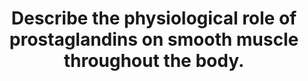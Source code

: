 ---
title: "Describe the physiological role of prostaglandins on smooth muscle throughout the body."
entityType: SAQ
exam: PEX
college: ANZCA
year: 2016
sitting: A
question: 14
passRate: 35
EC_expectedDomains:
- "In this question, candidates were expected to define prostaglandins and to highlight the diversity of different derivatives produced. There are a number of smooth muscle groups that are of interest in this question. These include the vascular smooth muscle, pulmonary vasculature, bronchi, gastrointestinal tract and those in the genitourinary systems, especially the uterus and the urinary bladder. It should be noted that different prostaglandins may produce opposing effects. For instance, PGI2 is a vasodilator, but TxA2 contracts vascular smooth muscle. Similarly, the same prostaglandin may produce different effects in different tissues (e.g. PGI2 contracts sphincters in the gastrointestinal tract, but relaxes the vascular smooth muscle). Therefore, candidates should be specific in their answers by stating the prostaglandin and the muscle group involved."
EC_errorsCommon:
- "Many candidates included irrelevant details, such as nociceptive effect, inflammatory function and gastric acid secretion as part of their answer. It was also noted that a substantial number of candidates did not attempt the question or wrote very minimally on the question, and may represent a problem of time management."
---